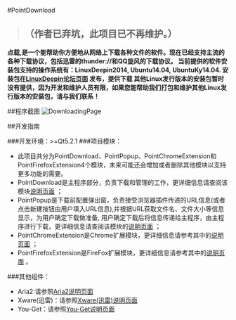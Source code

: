 #PointDownload

>## （作者已弃坑，此项目已不再维护。）

**点载,是一个能帮助你方便地从网络上下载各种文件的软件。现在已经支持主流的各种下载协议，包括迅雷的thunder://和QQ旋风的下载协议。
当前提供的软件安装包支持的操作系统有：LinuxDeepin2014, Ubuntu14.04, UbuntuKy14.04.
安装包在[LinuxDeepin论坛页面](http://bbs.deepin.org/forum.php?mod=viewthread&tid=21124) 发布，提供下载
其他Linux发行版本的安装包暂时没有提供，因为开发和维护人员有限，如果您能帮助我们打包和维护其他Linux发行版本的安装包，请与我们联系！**

##程序截图
![DownloadingPage](https://github.com/PointTeam/PointDownload/blob/gh-pages/images/PointDownloadScreenshot/PointDownloadMainUI/downloading.png  "DownloadingPage")

##开发指南

###开发环境：>=Qt5.2.1
###项目模块：
- 此项目共分为PointDownload、PointPopup、PointChromeExtension和PointFirefoxExtension4个模块，未来可能还会增加或者删除其他模块以支持更多功能的需要。
- PointDownload是主程序部分，负责下载和管理的工作，更详细信息请查阅该模块[说明页面](https://github.com/PointTeam/PointDownload/wiki/PointDownload%E4%B8%BB%E7%A8%8B%E5%BA%8F%E5%BC%80%E5%8F%91%E6%8C%87%E5%8D%97) ；
- PointPopup是下载前配置弹出窗，负责接受浏览器插件传递的URL信息(或者点击新建按钮由用户填入URL信息),并根据URL获取文件名、文件大小等信息显示，为用户确定下载做准备, 用户确定下载后将信息传递给主程序，由主程序进行下载，更详细信息请查阅该模块的[说明页面](https://github.com/PointTeam/PointDownload/wiki/PointPopup-%E5%BC%B9%E5%87%BA%E7%AA%97%E5%BC%80%E5%8F%91%E6%8C%87%E5%8D%97) ；
- PointChromeExtension是Chrome扩展模块，更详细信息请参考其中的[说明页面](https://github.com/PointTeam/PointDownload/wiki/PointChromeExtension%E5%BC%80%E5%8F%91%E6%8C%87%E5%8D%97) ；
- PointFirefoxExtension是FireFox扩展模块，更详细信息请参考其中的[说明页面](https://github.com/PointTeam/PointDownload/wiki/PointFirefoxExtension%E5%BC%80%E5%8F%91%E6%8C%87%E5%8D%97) 。

###其他组件：
- Aria2:请参照[Aria2说明页面](https://github.com/PointTeam/PointDownload/wiki/Aria2%E4%BD%BF%E7%94%A8%E8%AF%B4%E6%98%8E) 
- Xware(迅雷)：请参照[Xware(迅雷)说明页面](https://github.com/PointTeam/PointDownload/wiki/Xware(%E8%BF%85%E9%9B%B7)%E4%BD%BF%E7%94%A8%E8%AF%B4%E6%98%8E) 
- You-Get：请参照[You-Get说明页面](https://github.com/PointTeam/PointDownload/wiki/%E4%BD%BF%E7%94%A8You-Get%E4%B8%8B%E8%BD%BD%E5%9C%A8%E7%BA%BF%E8%A7%86%E9%A2%91) 
